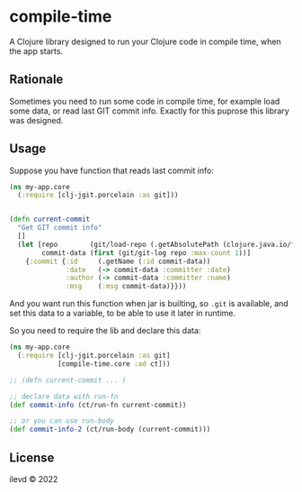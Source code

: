 # compile-time

A Clojure library designed to run your Clojure code in compile time, when the app starts.

## Rationale

Sometimes you need to run some code in compile time, for example load some data, or read last GIT commit info.
Exactly for this puprose this library was designed.


## Usage

Suppose you have function that reads last commit info:

```Clojure
(ns my-app.core
  (:require [clj-jgit.porcelain :as git]))


(defn current-commit
  "Get GIT commit info"
  []
  (let [repo        (git/load-repo (.getAbsolutePath (clojure.java.io/file "")))
        commit-data (first (git/git-log repo :max-count 1))]
    {:commit {:id     (.getName (:id commit-data))
              :date   (-> commit-data :committer :date)
              :author (-> commit-data :committer :name)
              :msg    (:msg commit-data)}}))

```

And you want run this function when jar is builting, so `.git` is available, and set this data to a variable, to be able to use it later in runtime.

So you need to require the lib and declare this data:

```Clojure
(ns my-app.core
  (:require [clj-jgit.porcelain :as git]
            [compile-time.core :ad ct]))

;; (defn current-commit ... )

;; declare data with run-fn
(def commit-info (ct/run-fn current-commit))

;; or you can use run-body
(def commit-info-2 (ct/run-body (current-commit)))

```



## License

ilevd © 2022